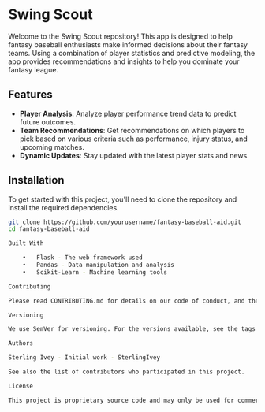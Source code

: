 
# Swing Scout

Welcome to the Swing Scout repository! This app is designed to help fantasy baseball enthusiasts make informed decisions about their fantasy teams. Using a combination of player statistics and predictive modeling, the app provides recommendations and insights to help you dominate your fantasy league.

## Features

- **Player Analysis**: Analyze player performance trend data to predict future outcomes.
- **Team Recommendations**: Get recommendations on which players to pick based on various criteria such as performance, injury status, and upcoming matches.
- **Dynamic Updates**: Stay updated with the latest player stats and news.

## Installation

To get started with this project, you'll need to clone the repository and install the required dependencies.

```bash
git clone https://github.com/yourusername/fantasy-baseball-aid.git
cd fantasy-baseball-aid

Built With

	•	Flask - The web framework used
	•	Pandas - Data manipulation and analysis
	•	Scikit-Learn - Machine learning tools

Contributing

Please read CONTRIBUTING.md for details on our code of conduct, and the process for submitting pull requests to us.

Versioning

We use SemVer for versioning. For the versions available, see the tags on this repository.

Authors

Sterling Ivey - Initial work - SterlingIvey

See also the list of contributors who participated in this project.

License

This project is proprietary source code and may only be used for commercial purposes by its owner and creator.